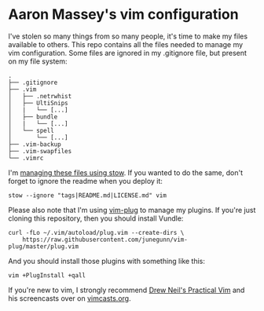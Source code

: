 # Aaron Massey's vim configuration

I've stolen so many things from so many people, it's time to make my files
available to others.  This repo contains all the files needed to manage my vim
configuration.  Some files are ignored in my .gitignore file, but present on
my file system:

    .
    ├── .gitignore
    ├── .vim
    │   ├── .netrwhist
    │   ├── UltiSnips
    │   |   └── [...]
    │   ├── bundle
    │   |   └── [...]
    │   └── spell
    │       └── [...]
    ├── .vim-backup
    ├── .vim-swapfiles
    └── .vimrc

I'm [managing these files using stow][1].  If you wanted to do the same, don't
forget to ignore the readme when you deploy it:

    stow --ignore "tags|README.md|LICENSE.md" vim

Please also note that I'm using [vim-plug][2] to manage my plugins.  If you're
just cloning this repository, then you should install Vundle:

    curl -fLo ~/.vim/autoload/plug.vim --create-dirs \
        https://raw.githubusercontent.com/junegunn/vim-plug/master/plug.vim

And you should install those plugins with something like this:

    vim +PlugInstall +qall

If you're new to vim, I strongly recommend [Drew Neil's Practical Vim][3] and
his screencasts over on [vimcasts.org][4].


[1]: http://brandon.invergo.net/news/2012-05-26-using-gnu-stow-to-manage-your-dotfiles.html
[2]: https://github.com/junegunn/vim-plug
[3]: https://pragprog.com/book/dnvim/practical-vim
[4]: http://vimcasts.org
